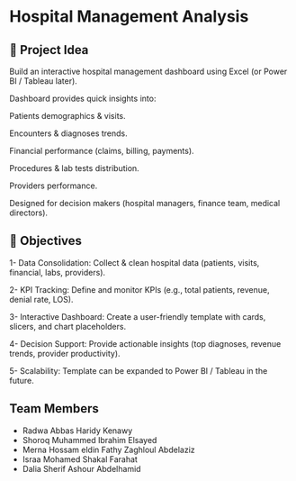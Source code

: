 # Hospital Management Analysis 

## 📌 Project Idea

Build an interactive hospital management dashboard using Excel (or Power BI / Tableau later).

Dashboard provides quick insights into:

Patients demographics & visits.

Encounters & diagnoses trends.

Financial performance (claims, billing, payments).

Procedures & lab tests distribution.

Providers performance.

Designed for decision makers (hospital managers, finance team, medical directors).

## 🎯 Objectives
1- Data Consolidation: Collect & clean hospital data (patients, visits, financial, labs, providers).

2- KPI Tracking: Define and monitor KPIs (e.g., total patients, revenue, denial rate, LOS).

3- Interactive Dashboard: Create a user-friendly template with cards, slicers, and chart placeholders.

4- Decision Support: Provide actionable insights (top diagnoses, revenue trends, provider productivity).

5- Scalability: Template can be expanded to Power BI / Tableau in the future.

  
## Team Members
- Radwa Abbas Haridy Kenawy 
- Shoroq Muhammed Ibrahim Elsayed
- Merna Hossam eldin Fathy Zaghloul Abdelaziz
- Israa Mohamed Shakal Farahat
- Dalia Sherif Ashour Abdelhamid 

